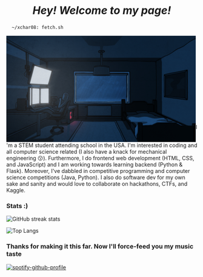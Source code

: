 <h1 align="center">
  <i> Hey! Welcome to my page!</i>
</h1>

```sh 
  ~/xchar08: fetch.sh 
```

<img src="gifs\lofi-room.gif" width="500px" img align="left"/>

```haskell
  xchar08@github 
  --------------------------
  os • gentoo linux 
  shell • alacritty
  dms • kde plasma

  learning • machine learning,
  reactjs, swift 
  hobbies • calisthenics

  repos • 25
  commits • 1574+
  issues • 4

```

I'm a STEM student attending school in the USA. I'm interested in coding and all
computer science related (I also have a knack for mechanical engineering 😗).
Furthermore, I do frontend web development (HTML, CSS, and JavaScript) and I am
working towards learning backend (Python & Flask). Moreover, I've dabbled in
competitive programming and computer science competitions (Java, Python). I also
do software dev for my own sake and sanity and would love to collaborate on
hackathons, CTFs, and Kaggle. 

  <!--
  ![GitHub stats](https://github-readme-stats.vercel.app/api?username=itschoccy&bg_color=45,ffb347,b19cd9&show_icons=true&text_color=ffffff&title_color=ffffff&icon_color=ffffff)
  -->
  
  ### Stats :)
![GitHub streak stats](https://github-readme-streak-stats.herokuapp.com/?user=xchar08)

![Top Langs](https://github-readme-stats-git-masterrstaa-rickstaa.vercel.app/api/top-langs/?username=xchar08&langs_count=3)

### Thanks for making it this far. Now I'll force-feed you my music taste
[![spotify-github-profile](https://spotify-github-profile.vercel.app/api/view?uid=31vgsricber7rv5zbrnymszoc6du&cover_image=true&theme=novatorem&show_offline=true&background_color=121212&interchange=false&bar_color=53b14f&bar_color_cover=false)](https://github.com/xchar08)
<!--
<div align="left"
  <span align="left">
    <a href="https://www.linkedin.com/in/jeremiah-n-pitts/" target="blank">
      <img align="center" src="images\linkedin-logo.png" alt="" height="30"/>
    </a>
  </span>

  <span align="left">
    <a href="https://grabcad.com/jeremiah.pitts-3" target="blank">
      <img align="center" src="images\grabcad-logo.jpg" alt="" height="30"/>
    </a>
  </span>

  <span align="left">
    <a href="https://devpost.com/jeremiahnpitts?ref_content=user-portfolio&ref_feature=portfolio&ref_medium=global-nav" target="blank">
      <img align="center" src="images\devpost-logo.png" alt="" height="30" />
    </a>
  </span>
</div>
-->
<h1></h1>
